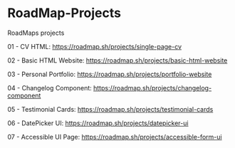# RoadMap-Projects
RoadMaps projects 

01 - CV HTML: https://roadmap.sh/projects/single-page-cv

02 - Basic HTML Website: https://roadmap.sh/projects/basic-html-website

03 - Personal Portfolio: https://roadmap.sh/projects/portfolio-website

04 - Changelog Component: https://roadmap.sh/projects/changelog-component

05 - Testimonial Cards: https://roadmap.sh/projects/testimonial-cards

06 - DatePicker UI: https://roadmap.sh/projects/datepicker-ui

07 - Accessible UI Page: https://roadmap.sh/projects/accessible-form-ui

